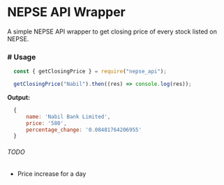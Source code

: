 # NEPSE API Wrapper

A simple NEPSE API wrapper to get closing price of every stock listed on NEPSE.

### # Usage

``` js
  const { getClosingPrice } = require("nepse_api");

  getClosingPrice("Nabil").then((res) => console.log(res));

```

**Output:**
```js
  {
      name: 'Nabil Bank Limited',
      price: '580',
      percentage_change: '0.08481764206955'
  }
`````

###### TODO
- Price increase for a day
